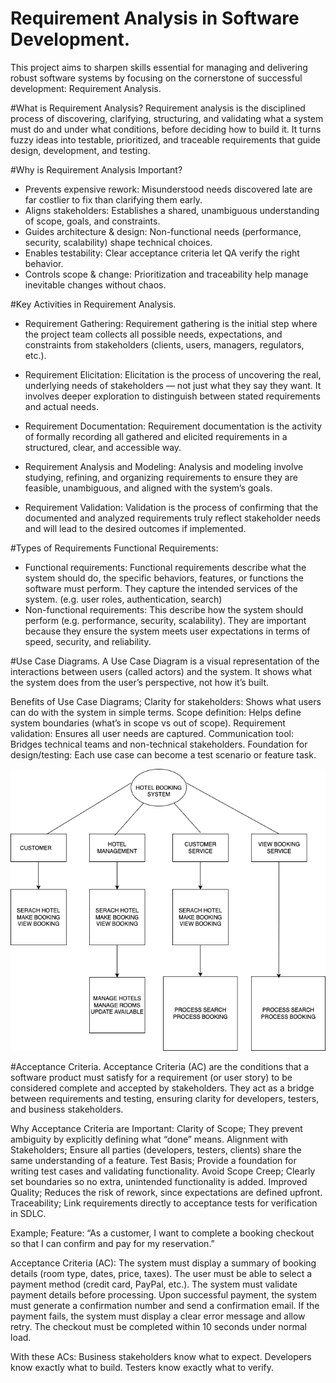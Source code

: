 # Requirement Analysis in Software Development.
This project aims to sharpen skills essential for managing and delivering robust software systems by focusing on the cornerstone of successful development: Requirement Analysis.

#What is Requirement Analysis?
Requirement analysis is the disciplined process of discovering, clarifying, structuring, and validating what a system must do and under what conditions, before deciding how to build it. It turns fuzzy ideas into testable, prioritized, and traceable requirements that guide design, development, and testing.

#Why is Requirement Analysis Important?
- Prevents expensive rework: Misunderstood needs discovered late are far costlier to fix than clarifying them early.
- Aligns stakeholders: Establishes a shared, unambiguous understanding of scope, goals, and constraints.
- Guides architecture & design: Non-functional needs (performance, security, scalability) shape technical choices.
- Enables testability: Clear acceptance criteria let QA verify the right behavior.
- Controls scope & change: Prioritization and traceability help manage inevitable changes without chaos.

#Key Activities in Requirement Analysis.
- Requirement Gathering: Requirement gathering is the initial step where the project team collects all possible needs, expectations, and constraints from stakeholders (clients, users, managers, regulators, etc.).
  
- Requirement Elicitation: Elicitation is the process of uncovering the real, underlying needs of stakeholders — not just what they say they want. It involves deeper exploration to distinguish between stated requirements and actual needs.
  
- Requirement Documentation: Requirement documentation is the activity of formally recording all gathered and elicited requirements in a structured, clear, and accessible way.

- Requirement Analysis and Modeling: Analysis and modeling involve studying, refining, and organizing requirements to ensure they are feasible, unambiguous, and aligned with the system’s goals.

- Requirement Validation: Validation is the process of confirming that the documented and analyzed requirements truly reflect stakeholder needs and will lead to the desired outcomes if implemented.

#Types of Requirements
Functional Requirements: 

- Functional requirements: Functional requirements describe what the system should do, the specific behaviors, features, or functions the software must perform. They capture the intended services of the system. (e.g. user roles, authentication, search) 
- Non-functional requirements: This describe how the system should perform (e.g. performance, security, scalability). They are important because they ensure the system meets user expectations in terms of speed, security, and reliability.

#Use Case Diagrams.
A Use Case Diagram is a visual representation of the interactions between users (called actors) and the system. It shows what the system does from the user’s perspective, not how it’s built.

Benefits of Use Case Diagrams;
Clarity for stakeholders: Shows what users can do with the system in simple terms.
Scope definition: Helps define system boundaries (what’s in scope vs out of scope).
Requirement validation: Ensures all user needs are captured.
Communication tool: Bridges technical teams and non-technical stakeholders.
Foundation for design/testing: Each use case can become a test scenario or feature task.

![Use Case Diagram](./alx-booking-uc.png)

#Acceptance Criteria.
Acceptance Criteria (AC) are the conditions that a software product must satisfy for a requirement (or user story) to be considered complete and accepted by stakeholders. They act as a bridge between requirements and testing, ensuring clarity for developers, testers, and business stakeholders.

Why Acceptance Criteria are Important:
Clarity of Scope; They prevent ambiguity by explicitly defining what “done” means.
Alignment with Stakeholders; Ensure all parties (developers, testers, clients) share the same understanding of a feature.
Test Basis; Provide a foundation for writing test cases and validating functionality.
Avoid Scope Creep; Clearly set boundaries so no extra, unintended functionality is added.
Improved Quality; Reduces the risk of rework, since expectations are defined upfront.
Traceability; Link requirements directly to acceptance tests for verification in SDLC.

Example;
Feature: “As a customer, I want to complete a booking checkout so that I can confirm and pay for my reservation.”

Acceptance Criteria (AC):
The system must display a summary of booking details (room type, dates, price, taxes).
The user must be able to select a payment method (credit card, PayPal, etc.).
The system must validate payment details before processing.
Upon successful payment, the system must generate a confirmation number and send a confirmation email.
If the payment fails, the system must display a clear error message and allow retry.
The checkout must be completed within 10 seconds under normal load.

With these ACs:
Business stakeholders know what to expect.
Developers know exactly what to build.
Testers know exactly what to verify.
